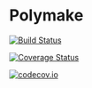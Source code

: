 # Polymake

[![Build Status](https://travis-ci.org/sebasguts/Polymake.jl.svg?branch=master)](https://travis-ci.org/sebasguts/Polymake.jl)

[![Coverage Status](https://coveralls.io/repos/sebasguts/Polymake.jl/badge.svg?branch=master&service=github)](https://coveralls.io/github/sebasguts/Polymake.jl?branch=master)

[![codecov.io](http://codecov.io/github/sebasguts/Polymake.jl/coverage.svg?branch=master)](http://codecov.io/github/sebasguts/Polymake.jl?branch=master)
